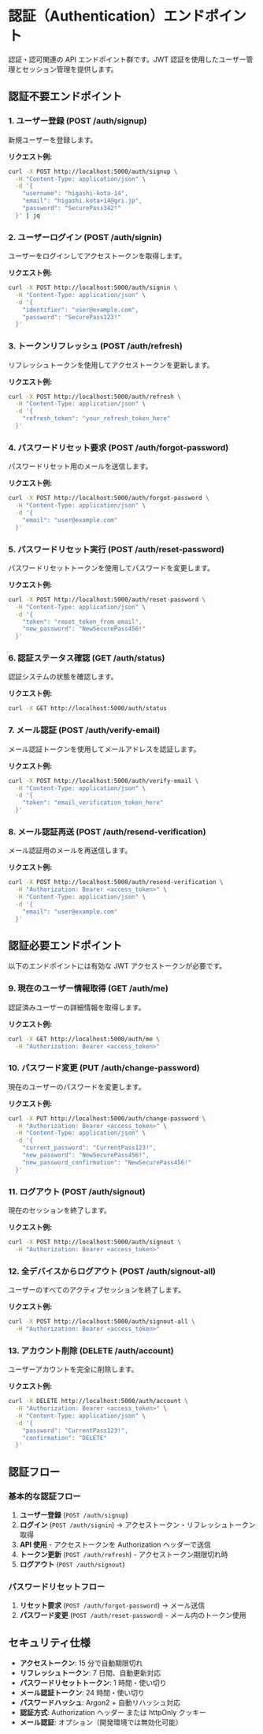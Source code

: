 # 認証（Authentication）エンドポイント

認証・認可関連の API エンドポイント群です。JWT 認証を使用したユーザー管理とセッション管理を提供します。

## 認証不要エンドポイント

### 1. ユーザー登録 (POST /auth/signup)

新規ユーザーを登録します。

**リクエスト例:**

```bash
curl -X POST http://localhost:5000/auth/signup \
  -H "Content-Type: application/json" \
  -d '{
    "username": "higashi-kota-14",
    "email": "higashi.kota+14@gri.jp",
    "password": "SecurePass342!"
  }' | jq
```

### 2. ユーザーログイン (POST /auth/signin)

ユーザーをログインしてアクセストークンを取得します。

**リクエスト例:**

```bash
curl -X POST http://localhost:5000/auth/signin \
  -H "Content-Type: application/json" \
  -d '{
    "identifier": "user@example.com",
    "password": "SecurePass123!"
  }'
```

### 3. トークンリフレッシュ (POST /auth/refresh)

リフレッシュトークンを使用してアクセストークンを更新します。

**リクエスト例:**

```bash
curl -X POST http://localhost:5000/auth/refresh \
  -H "Content-Type: application/json" \
  -d '{
    "refresh_token": "your_refresh_token_here"
  }'
```

### 4. パスワードリセット要求 (POST /auth/forgot-password)

パスワードリセット用のメールを送信します。

**リクエスト例:**

```bash
curl -X POST http://localhost:5000/auth/forgot-password \
  -H "Content-Type: application/json" \
  -d '{
    "email": "user@example.com"
  }'
```

### 5. パスワードリセット実行 (POST /auth/reset-password)

パスワードリセットトークンを使用してパスワードを変更します。

**リクエスト例:**

```bash
curl -X POST http://localhost:5000/auth/reset-password \
  -H "Content-Type: application/json" \
  -d '{
    "token": "reset_token_from_email",
    "new_password": "NewSecurePass456!"
  }'
```

### 6. 認証ステータス確認 (GET /auth/status)

認証システムの状態を確認します。

**リクエスト例:**

```bash
curl -X GET http://localhost:5000/auth/status
```

### 7. メール認証 (POST /auth/verify-email)

メール認証トークンを使用してメールアドレスを認証します。

**リクエスト例:**

```bash
curl -X POST http://localhost:5000/auth/verify-email \
  -H "Content-Type: application/json" \
  -d '{
    "token": "email_verification_token_here"
  }'
```

### 8. メール認証再送 (POST /auth/resend-verification)

メール認証用のメールを再送信します。

**リクエスト例:**

```bash
curl -X POST http://localhost:5000/auth/resend-verification \
  -H "Authorization: Bearer <access_token>" \
  -H "Content-Type: application/json" \
  -d '{
    "email": "user@example.com"
  }'
```

## 認証必要エンドポイント

以下のエンドポイントには有効な JWT アクセストークンが必要です。

### 9. 現在のユーザー情報取得 (GET /auth/me)

認証済みユーザーの詳細情報を取得します。

**リクエスト例:**

```bash
curl -X GET http://localhost:5000/auth/me \
  -H "Authorization: Bearer <access_token>"
```

### 10. パスワード変更 (PUT /auth/change-password)

現在のユーザーのパスワードを変更します。

**リクエスト例:**

```bash
curl -X PUT http://localhost:5000/auth/change-password \
  -H "Authorization: Bearer <access_token>" \
  -H "Content-Type: application/json" \
  -d '{
    "current_password": "CurrentPass123!",
    "new_password": "NewSecurePass456!",
    "new_password_confirmation": "NewSecurePass456!"
  }'
```

### 11. ログアウト (POST /auth/signout)

現在のセッションを終了します。

**リクエスト例:**

```bash
curl -X POST http://localhost:5000/auth/signout \
  -H "Authorization: Bearer <access_token>"
```

### 12. 全デバイスからログアウト (POST /auth/signout-all)

ユーザーのすべてのアクティブセッションを終了します。

**リクエスト例:**

```bash
curl -X POST http://localhost:5000/auth/signout-all \
  -H "Authorization: Bearer <access_token>"
```

### 13. アカウント削除 (DELETE /auth/account)

ユーザーアカウントを完全に削除します。

**リクエスト例:**

```bash
curl -X DELETE http://localhost:5000/auth/account \
  -H "Authorization: Bearer <access_token>" \
  -H "Content-Type: application/json" \
  -d '{
    "password": "CurrentPass123!",
    "confirmation": "DELETE"
  }'
```

## 認証フロー

### 基本的な認証フロー

1. **ユーザー登録** (`POST /auth/signup`)
2. **ログイン** (`POST /auth/signin`) → アクセストークン・リフレッシュトークン取得
3. **API 使用** - アクセストークンを Authorization ヘッダーで送信
4. **トークン更新** (`POST /auth/refresh`) - アクセストークン期限切れ時
5. **ログアウト** (`POST /auth/signout`)

### パスワードリセットフロー

1. **リセット要求** (`POST /auth/forgot-password`) → メール送信
2. **パスワード変更** (`POST /auth/reset-password`) - メール内のトークン使用

## セキュリティ仕様

- **アクセストークン**: 15 分で自動期限切れ
- **リフレッシュトークン**: 7 日間、自動更新対応
- **パスワードリセットトークン**: 1 時間・使い切り
- **メール認証トークン**: 24 時間・使い切り
- **パスワードハッシュ**: Argon2 + 自動リハッシュ対応
- **認証方式**: Authorization ヘッダー または httpOnly クッキー
- **メール認証**: オプション（開発環境では無効化可能）
